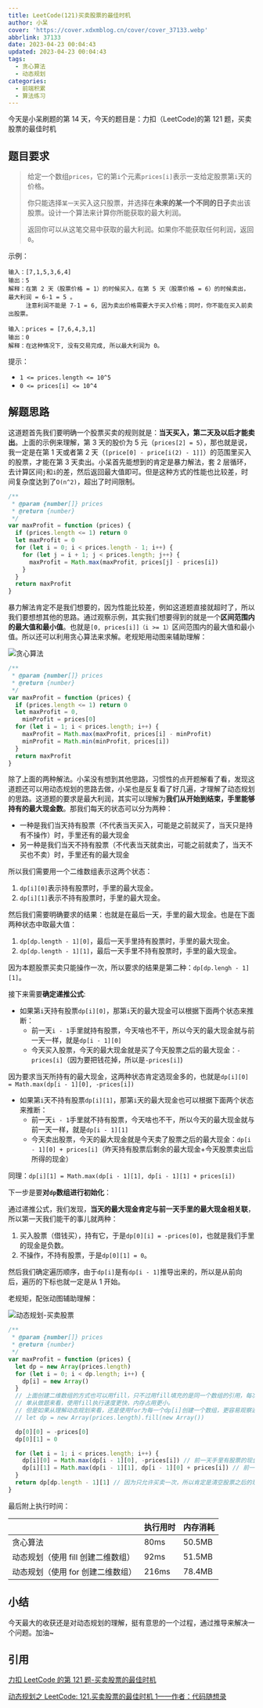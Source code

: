 ```yaml
---
title: LeetCode(121)买卖股票的最佳时机
author: 小呆
cover: 'https://cover.xdxmblog.cn/cover/cover_37133.webp'
abbrlink: 37133
date: 2023-04-23 00:04:43
updated: 2023-04-23 00:04:43
tags:
  - 贪心算法
  - 动态规划
categories: 
  - 前端积累
  - 算法练习
---
```


今天是小呆刷题的第 14 天，今天的题目是：力扣（LeetCode)的第 121 题，买卖股票的最佳时机

## 题目要求

> 给定一个数组`prices`，它的第`i`个元素`prices[i]`表示一支给定股票第`i`天的价格。
>
> 你只能选择`某一天`买入这只股票，并选择在**未来的某一个不同的日子**卖出该股票。设计一个算法来计算你所能获取的最大利润。
>
> 返回你可以从这笔交易中获取的最大利润。如果你不能获取任何利润，返回`0`。

<!--more-->

示例：

```
输入：[7,1,5,3,6,4]
输出：5
解释：在第 2 天（股票价格 = 1）的时候买入，在第 5 天（股票价格 = 6）的时候卖出，最大利润 = 6-1 = 5 。
     注意利润不能是 7-1 = 6, 因为卖出价格需要大于买入价格；同时，你不能在买入前卖出股票。

输入：prices = [7,6,4,3,1]
输出：0
解释：在这种情况下, 没有交易完成, 所以最大利润为 0。
```

提示：

- `1 <= prices.length <= 10^5`
- `0 <= prices[i] <= 10^4`

## 解题思路

这道题首先我们要明确一个股票买卖的规则就是：**当天买入，第二天及以后才能卖出**。上面的示例来理解，第 3 天的股价为 5 元（`prices[2] = 5`），那也就是说，我一定是在第 1 天或者第 2 天（`[price[0] - price[i(2) - 1]]`）的范围里买入的股票，才能在第 3 天卖出。小呆首先能想到的肯定是暴力解法，套 2 层循环，去计算区间`j`和`i`的差，然后返回最大值即可。但是这种方式的性能也比较差，时间复杂度达到了`O(n^2)`，超出了时间限制。

```javascript
/**
 * @param {number[]} prices
 * @return {number}
 */
var maxProfit = function (prices) {
  if (prices.length <= 1) return 0
  let maxProfit = 0
  for (let i = 0; i < prices.length - 1; i++) {
    for (let j = i + 1; j < prices.length; j++) {
      maxProfit = Math.max(maxProfit, prices[j] - prices[i])
    }
  }
  return maxProfit
}
```

暴力解法肯定不是我们想要的，因为性能比较差，例如这道题直接就超时了，所以我们要想想其他的思路。通过观察示例，其实我们想要得到的就是一个**区间范围内的最大值和最小值**。也就是`[0, prices[i]]（i >= 1）`区间范围内的最大值和最小值。所以还可以利用贪心算法来求解。老规矩用动图来辅助理解：

![贪心算法](https://img.xdxmblog.cn/images/article_37133_01.gif)

```javascript
/**
 * @param {number[]} prices
 * @return {number}
 */
var maxProfit = function (prices) {
  if (prices.length <= 1) return 0
  let maxProfit = 0,
    minProfit = prices[0]
  for (let i = 1; i < prices.length; i++) {
    maxProfit = Math.max(maxProfit, prices[i] - minProfit)
    minProfit = Math.min(minProfit, prices[i])
  }
  return maxProfit
}
```

除了上面的两种解法。小呆没有想到其他思路，习惯性的点开题解看了看，发现这道题还可以用动态规划的思路去做，小呆也是反复看了好几遍，才理解了动态规划的思路。这道题的要求是最大利润，其实可以理解为**我们从开始到结束，手里能够持有的最大现金数**。那我们每天的状态可以分为两种：

- 一种是我们当天持有股票（不代表当天买入，可能是之前就买了，当天只是持有不操作）时，手里还有的最大现金
- 另一种是我们当天不持有股票（不代表当天就卖出，可能之前就卖了，当天不买也不卖）时，手里还有的最大现金

所以我们需要用一个二维数组表示这两个状态：

1. `dp[i][0]`表示持有股票时，手里的最大现金。
2. `dp[i][1]`表示不持有股票时，手里的最大现金。

然后我们需要明确要求的结果：也就是在最后一天，手里的最大现金。也是在下面两种状态中取最大值：

1. `dp[dp.length - 1][0]`，最后一天手里持有股票时，手里的最大现金。
2. `dp[dp.length - 1][1]`，最后一天手里不持有股票时，手里的最大现金。

因为本题股票买卖只能操作一次，所以要求的结果是第二种：`dp[dp.lengh - 1][1]`。

接下来需要**确定递推公式**:

- 如果第`i`天持有股票`dp[i][0]`，那第`i`天的最大现金可以根据下面两个状态来推断：
  - 前一天`i - 1`手里就持有股票，今天啥也不干，所以今天的最大现金就与前一天一样，就是`dp[i - 1][0]`
  - 今天买入股票，今天的最大现金就是买了今天股票之后的最大现金：`-prices[i]`（因为要把钱花掉，所以是`-prices[i]`)

因为要求当天所持有的最大现金，这两种状态肯定选现金多的，也就是`dp[i][0] = Math.max(dp[i - 1][0], -prices[i])`

- 如果第`i`天不持有股票`dp[i][1]`，那第`i`天的最大现金也可以根据下面两个状态来推断：
  - 前一天`i - 1`手里就不持有股票，今天啥也不干，所以今天的最大现金就与前一天一样，就是`dp[i - 1][1]`
  - 今天卖出股票，今天的最大现金就是今天卖了股票之后的最大现金：`dp[i - 1][0] + prices[i]`（昨天持有股票后剩余的最大现金+今天股票卖出后所得的现金）

同理：`dp[i][1] = Math.max(dp[i - 1][1], dp[i - 1][1] + prices[i])`

下一步是要**对`dp`数组进行初始化**：

通过递推公式，我们发现，**当天的最大现金肯定与前一天手里的最大现金相关联**，所以第一天我们能干的事儿就两种：

1. 买入股票（借钱买），持有它，于是`dp[0][i] = -prices[0]`，也就是我们手里的现金是负数。
2. 不操作，不持有股票，于是`dp[0][1] = 0`。

然后我们确定遍历顺序，由于`dp[i]`是有`dp[i - 1]`推导出来的，所以是从前向后，遍历的下标也就一定是从 1 开始。

老规矩，配张动图辅助理解：

![动态规划-买卖股票](https://img.xdxmblog.cn/images/article_37133_02.gif)

```javascript
/**
 * @param {number[]} prices
 * @return {number}
 */
var maxProfit = function (prices) {
  let dp = new Array(prices.length)
  for (let i = 0; i < dp.length; i++) {
    dp[i] = new Array()
  }
  // 上面创建二维数组的方式也可以用fill，只不过用fill填充的是同一个数组的引用，每次操作都会改变所有dp[i]
  // 单从做题来看，使用fill执行速度更快，内存占用更小。
  // 但是如果从理解动态规划来看，还是使用for为每一个dp[i]创建一个数组，更容易观察递推公式的每一步流程
  // let dp = new Array(prices.length).fill(new Array())

  dp[0][0] = -prices[0]
  dp[0][1] = 0

  for (let i = 1; i < prices.length; i++) {
    dp[i][0] = Math.max(dp[i - 1][0], -prices[i]) // 前一天手里有股票的现金，和前一天没股票，今天买完股票后的现金取较多的一方
    dp[i][1] = Math.max(dp[i - 1][1], dp[i - 1][0] + prices[i]) // 前一天未持有股票的现金，（今天卖完股票后的现金 + 前一天持有股票时，剩下的现金）
  }
  return dp[dp.length - 1][1] // 因为只允许买卖一次，所以肯定是清空股票之后的现金要比持有股票的现金多
}
```

最后附上执行时间：

|                                    | 执行用时 | 内存消耗 |
| ---------------------------------- | -------- | -------- |
| 贪心算法                           | 80ms     | 50.5MB   |
| 动态规划（使用 fill 创建二维数组） | 92ms     | 51.5MB   |
| 动态规划（使用 for 创建二维数组）  | 216ms    | 78.4MB   |

## 小结

今天最大的收获还是对动态规划的理解，挺有意思的一个过程，通过推导来解决一个问题。加油~

## 引用

[力扣 LeetCode 的第 121 题-买卖股票的最佳时机](https://leetcode.cn/problems/best-time-to-buy-and-sell-stock/)

[动态规划之 LeetCode: 121.买卖股票的最佳时机 1——作者：代码随想录](https://www.bilibili.com/video/BV1Xe4y1u77q/?spm_id_from=333.337.search-card.all.click&vd_source=b93a2e63f467c0498e10b6110465fcb4)
